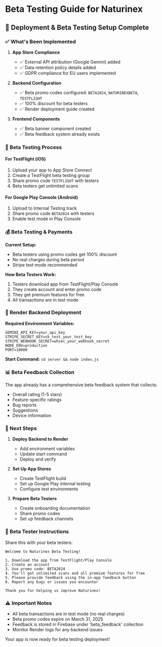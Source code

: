# Beta Testing Guide for Naturinex

## 🚀 Deployment & Beta Testing Setup Complete

### ✅ What's Been Implemented

1. **App Store Compliance**
   - ✅ External API attribution (Google Gemini) added
   - ✅ Data retention policy details added
   - ✅ GDPR compliance for EU users implemented

2. **Backend Configuration**
   - ✅ Beta promo codes configured: `BETA2024`, `NATURINEXBETA`, `TESTFLIGHT`
   - ✅ 100% discount for beta testers
   - ✅ Render deployment guide created

3. **Frontend Components**
   - ✅ Beta banner component created
   - ✅ Beta feedback system already exists

### 📱 Beta Testing Process

#### For TestFlight (iOS)
1. Upload your app to App Store Connect
2. Create a TestFlight beta testing group
3. Share promo code `TESTFLIGHT` with testers
4. Beta testers get unlimited scans

#### For Google Play Console (Android)
1. Upload to Internal Testing track
2. Share promo code `BETA2024` with testers
3. Enable test mode in Play Console

### 💰 Beta Testing & Payments

**Current Setup:**
- Beta testers using promo codes get 100% discount
- No real charges during beta period
- Stripe test mode recommended

**How Beta Testers Work:**
1. Testers download app from TestFlight/Play Console
2. They create account and enter promo code
3. They get premium features for free
4. All transactions are in test mode

### 🔧 Render Backend Deployment

**Required Environment Variables:**
```
GEMINI_API_KEY=your_api_key
STRIPE_SECRET_KEY=sk_test_your_test_key
STRIPE_WEBHOOK_SECRET=whsec_your_webhook_secret
NODE_ENV=production
PORT=10000
```

**Start Command:** `cd server && node index.js`

### 📊 Beta Feedback Collection

The app already has a comprehensive beta feedback system that collects:
- Overall rating (1-5 stars)
- Feature-specific ratings
- Bug reports
- Suggestions
- Device information

### 🎯 Next Steps

1. **Deploy Backend to Render**
   - Add environment variables
   - Update start command
   - Deploy and verify

2. **Set Up App Stores**
   - Create TestFlight build
   - Set up Google Play internal testing
   - Configure test environments

3. **Prepare Beta Testers**
   - Create onboarding documentation
   - Share promo codes
   - Set up feedback channels

### 📝 Beta Tester Instructions

Share this with your beta testers:

```
Welcome to Naturinex Beta Testing!

1. Download the app from TestFlight/Play Console
2. Create an account
3. Use promo code: BETA2024
4. You'll get unlimited scans and all premium features for free
5. Please provide feedback using the in-app feedback button
6. Report any bugs or issues you encounter

Thank you for helping us improve Naturinex!
```

### ⚠️ Important Notes

- All beta transactions are in test mode (no real charges)
- Beta promo codes expire on March 31, 2025
- Feedback is stored in Firebase under 'beta_feedback' collection
- Monitor Render logs for any backend issues

Your app is now ready for beta testing deployment!